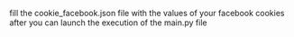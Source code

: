 fill the cookie_facebook.json file with the values of your facebook cookies after you can launch the execution of the main.py file